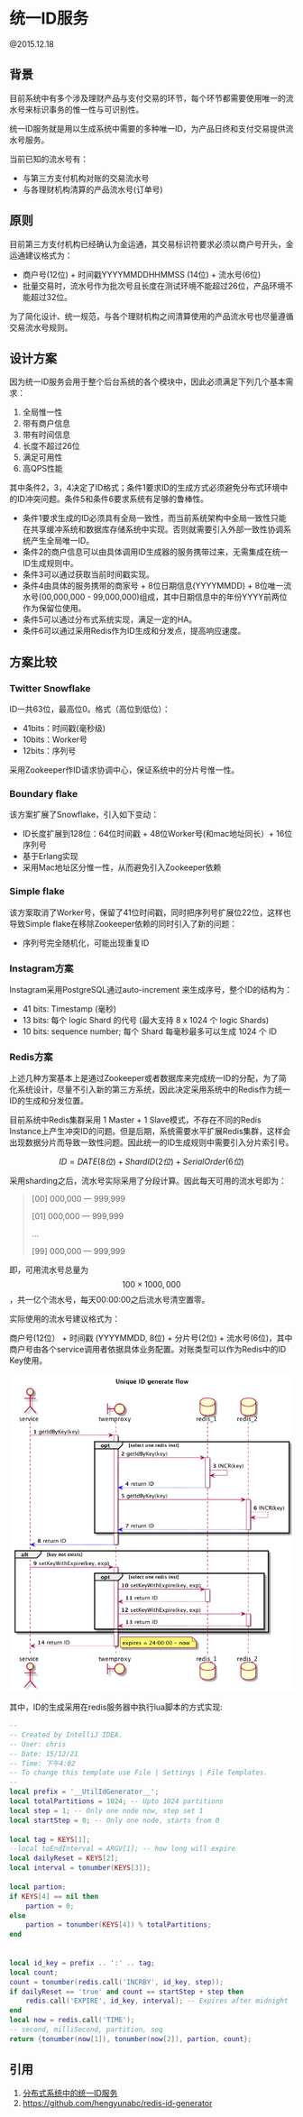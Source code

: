# 统一ID服务

@2015.12.18



## 背景

目前系统中有多个涉及理财产品与支付交易的环节，每个环节都需要使用唯一的流水号来标识事务的惟一性与可识别性。

统一ID服务就是用以生成系统中需要的多种唯一ID，为产品日终和支付交易提供流水号服务。

当前已知的流水号有：

- 与第三方支付机构对账的交易流水号
- 与各理财机构清算的产品流水号(订单号)

## 原则

目前第三方支付机构已经确认为金运通，其交易标识符要求必须以商户号开头，金运通建议格式为：

- 商户号(12位) + 时间戳YYYYMMDDHHMMSS (14位) + 流水号(6位)
- 批量交易时，流水号作为批次号且长度在测试环境不能超过26位，产品环境不能超过32位。

为了简化设计、统一规范，与各个理财机构之间清算使用的产品流水号也尽量遵循交易流水号规则。

## 设计方案 

因为统一ID服务会用于整个后台系统的各个模块中，因此必须满足下列几个基本需求：

1. 全局惟一性
2. 带有商户信息
3. 带有时间信息
4. 长度不超过26位
5. 满足可用性
6. 高QPS性能

其中条件2，3，4决定了ID格式；条件1要求ID的生成方式必须避免分布式环境中的ID冲突问题。条件5和条件6要求系统有足够的鲁棒性。

- 条件1要求生成的ID必须具有全局一致性，而当前系统架构中全局一致性只能在共享缓冲系统和数据库存储系统中实现。否则就需要引入外部一致性协调系统产生全局唯一ID。
- 条件2的商户信息可以由具体调用ID生成器的服务携带过来，无需集成在统一ID生成规则中。
- 条件3可以通过获取当前时间戳实现。
- 条件4由具体的服务携带的商家号 + 8位日期信息(YYYYMMDD) + 8位唯一流水号(00,000,000 - 99,000,000)组成，其中日期信息中的年份YYYY前两位作为保留位使用。
- 条件5可以通过分布式系统实现，满足一定的HA。
- 条件6可以通过采用Redis作为ID生成和分发点，提高响应速度。



## 方案比较

### Twitter Snowflake

ID一共63位，最高位0。格式（高位到低位）：

- 41bits：时间戳(毫秒级)
- 10bits：Worker号
- 12bits：序列号

采用Zookeeper作ID请求协调中心，保证系统中的分片号惟一性。

### Boundary flake

该方案扩展了Snowflake，引入如下变动：

- ID长度扩展到128位：64位时间戳 + 48位Worker号(和mac地址同长）+ 16位序列号
- 基于Erlang实现
- 采用Mac地址区分惟一性，从而避免引入Zookeeper依赖

### Simple flake

该方案取消了Worker号，保留了41位时间戳，同时把序列号扩展位22位，这样也导致Simple flake在移除Zookeeper依赖的同时引入了新的问题：

- 序列号完全随机化，可能出现重复ID

### Instagram方案

Instagram采用PostgreSQL通过auto-increment 来生成序号，整个ID的结构为：

- 41 bits: Timestamp (毫秒)
- 13 bits: 每个 logic Shard 的代号 (最大支持 8 x 1024 个 logic Shards)
- 10 bits: sequence number; 每个 Shard 每毫秒最多可以生成 1024 个 ID

### Redis方案

上述几种方案基本上是通过Zookeeper或者数据库来完成统一ID的分配，为了简化系统设计，尽量不引入新的第三方系统，因此决定采用系统中的Redis作为统一ID的生成和分发位置。

目前系统中Redis集群采用 1 Master + 1 Slave模式，不存在不同的Redis Instance上产生冲突ID的问题。但是后期，系统需要水平扩展Redis集群，这样会出现数据分片而导致一致性问题。因此统一的ID生成规则中需要引入分片索引号。

$$ID = DATE(8位) + ShardID(2位) + SerialOrder(6位)$$

采用sharding之后，流水号实际采用了分段计算。因此每天可用的流水号即为：

> [00] 000,000 — 999,999
>
> [01] 000,000 — 999,999
>
> …
>
> [99] 000,000 — 999,999

即，可用流水号总量为$$100 \times 1000,000$$，共一亿个流水号，每天00:00:00之后流水号清空置零。

实际使用的流水号建议格式为：

商户号(12位） + 时间戳 (YYYYMMDD, 8位) + 分片号(2位) + 流水号(6位)，其中商户号由各个service调用者依据具体业务配置。对账类型可以作为Redis中的ID Key使用。

![id-generator](/resources/id-generator.png)

其中，ID的生成采用在redis服务器中执行lua脚本的方式实现:

```lua
--
-- Created by IntelliJ IDEA.
-- User: chris
-- Date: 15/12/21
-- Time: 下午4:02
-- To change this template use File | Settings | File Templates.
--
local prefix = '__UtilIdGenerator__';
local totalPartitions = 1024; -- Upto 1024 partitions
local step = 1; -- Only one node now, step set 1
local startStep = 0; -- Only one node, starts from 0

local tag = KEYS[1];
--local toEndInterval = ARGV[1]; -- how long will expire
local dailyReset = KEYS[2];
local interval = tonumber(KEYS[3]);

local partion;
if KEYS[4] == nil then
    partion = 0;
else
    partion = tonumber(KEYS[4]) % totalPartitions;
end


local id_key = prefix .. ':' .. tag;
local count;
count = tonumber(redis.call('INCRBY', id_key, step));
if dailyReset == 'true' and count == startStep + step then
    redis.call('EXPIRE', id_key, interval); -- Expires after midnight
end
local now = redis.call('TIME');
-- second, milliSecond, partition, seq
return {tonumber(now[1]), tonumber(now[2]), partion, count};

```





## 引用

1. [分布式系统中的统一ID服务](http://darktea.github.io/notes/2013/12/08/Unique-ID?hmsr=toutiao.io&utm_medium=toutiao.io&utm_source=toutiao.io)
2. https://github.com/hengyunabc/redis-id-generator